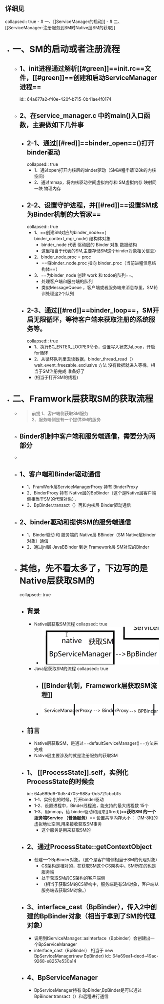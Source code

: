## 详细见
collapsed:: true
	- # 一、[[ServiceManager的启动]]
	- # 二、[[ServiceManager-注册服务到SM时Native层SM的获取]]
- # 一、SM的启动或者注册流程
	- ## 1、init进程通过解析[[#green]]==**init.rc**==文件，[[#green]]==**创建和启动ServiceManager进程**==
	  id:: 64a677a2-f40e-420f-b715-0b41ae4f0174
	- ## 2、在service_manager.c 中的main()入口函数，主要做如下几件事
		- ## 2-1、通过[[#red]]==**binder_open**==()打开binder驱动
		  collapsed:: true
			- 1、通过open打开内核层的binder驱动（SM进程申请128k的内核空间）
			- 2、通过mmap，将内核驱动空间虚拟内存和 SM虚拟内存 映射同一块 物理内存
		- ## 2-2、设置守护进程，并[[#red]]==**设置SM成为Binder机制的大管家**==
		  collapsed:: true
			- 1、==创建SM对应的binder_node==( binder_context_mgr_node) 结构体对象
				- binder_node 代表 驱动层的 Binder 对象 数据结构
				- 这里相当于代表的SM,主要存储SM这个binder对象相关信息）
			- 2、binder_node.proc = proc
				- ==将binder_node.proc 指向 binder_proc（当前进程信息结构体==）
			- 3、==为binder_node 创建 work 和 todo的队列==。
				- 处理客户端和服务端的队列
				- 类似MessageQueue ，客户端或者服务端来消息存里，SM轮训处理这2个队列
		- ## 2-3、通过[[#red]]==binder_loop==，SM开启无限循环，等待客户端来获取注册的系统服务等。
		  collapsed:: true
			- 1、执行BC_ENTER_LOOPER命令，设置写入状态为Loop，开启for循环
			- 2、从循环队列里去读数据，binder_thread_read（）wait_event_freezable_exclusive 方法 没有数据就进入等待。相当于SM注册完成 准备好了
			- (相当于打开SM的线程)
- # 二、Framwork层获取SM的获取流程
	- > 前提
	  1、客户端侧获取SM服务   
	  2、服务端侧是有一个提供SM的服务
	- ## Binder机制中客户端和服务端通信，需要分为两部分
	-
	- ## 1、客户端和Binder驱动通信
		- 1、FramWork层ServiceManagerProxy  持有  BinderProxy
		- 2、BinderProxy 持有 Native层的BpBinder（这个是Native层客户端侧相当于SM的代理对象），
		- 3、BpBinder.transact（）再和内核层 Binder驱动通信
	- ## 2、binder驱动和提供SM的服务端通信
		- 1、Binder驱动 和 服务端的 Native层 BBinder（SM Native层binder对象）通信
		- 2、通过jni层 JavaBBinder 到达 Framework层 SM对应的Binder
	- # 其他，先不看太多了，下边写的是Native层获取SM的
	  collapsed:: true
		- ## 背景
			- Native层获取SM流程
			  collapsed:: true
				- ![image.png](../assets/image_1688641332706_0.png)
			- Java层获取SM的流程
			  collapsed:: true
				- ## [[Binder机制，Framework层获取SM流程]]
				- ![image.png](../assets/image_1688641368736_0.png)
		- ## 前言
			- Native层获取SM，是通过==defaultServiceManager()==方法来完成
			- Native层主要涉及的就是注册服务的获取SM
		- ## 1、 [[ProcessState]].self，实例化ProcessState的时候会
		  id:: 64a689d6-1fd5-4705-988a-0c5721cbcb15
			- 1-1、实例化的时候，打开binder驱动
			- 1-2、设置进程中，Binder线程池，能支持的最大线程数  15个
			- 1-3、用mmap，给 binder驱动和用来[[#red]]==**获取SM 的一个 服务端Service （普通服务）**== 设置共享内存大小 ： (1M-8K)的虚拟地址空间,用来接收获取SM事务
				- 这个服务是用来获取SM的
		- ## 2、通过ProcessState::getContextObject
			- 创建一个BpBinder对象。（这个是客户端侧相当于SM的代理对象）
				- CS架构是相对的，在获取SM这个CS架构中。SM所在的也是服务端
				- 处于获取SM的CS架构的客户端侧
				- （相当于获取SM的CS架构中，服务端是有SM对象，客户端从服务端去获取SM对象。）
		- ## 3、interface_cast（BpBinder），传入2中创建的BpBinder对象（相当于拿到了SM的代理对象）
			- 调用到IServiceManager::asInterface（Bpbinder）会创建出一个BpServiceManager
			- interface_cast（BpBinder） 相当于 new BpServiceManager(new BpBinder)
			  id:: 64a69ea1-decd-49ac-9268-e8257e530a14
		- ## 4、BpServiceManager
			- BpServiceManager持有 BpBinder,BpBinder是可以通过BpBinder.transact（）和远程进行通信
